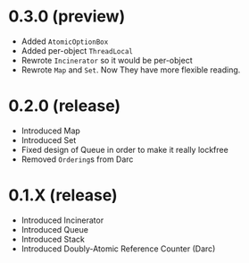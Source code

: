 # 0.3.0 (preview)
* Added `AtomicOptionBox`
* Added per-object `ThreadLocal`
* Rewrote `Incinerator` so it would be per-object
* Rewrote `Map` and `Set`. Now They have more flexible reading.

# 0.2.0 (release)
* Introduced Map
* Introduced Set
* Fixed design of Queue in order to make it really lockfree
* Removed `Ordering`s from Darc

# 0.1.X (release)
* Introduced Incinerator
* Introduced Queue
* Introduced Stack
* Introduced Doubly-Atomic Reference Counter (Darc)
